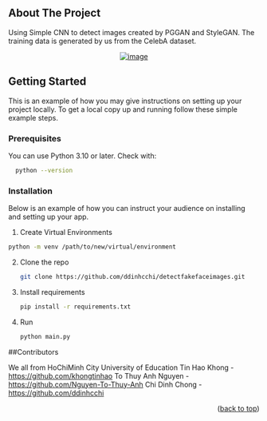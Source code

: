 ## About The Project
Using Simple CNN to detect images created by PGGAN and StyleGAN. The training data is generated by us from the CelebA dataset.
<br />
<div align="center">
<a href="https://ibb.co/Qm9ftpS"><img src="https://i.ibb.co/Yj23wPn/image.png" alt="image" border="0"></a>
</div>

## Getting Started

This is an example of how you may give instructions on setting up your project locally.
To get a local copy up and running follow these simple example steps.

### Prerequisites

You can use Python 3.10 or later. Check with:
```sh
  python --version
```

### Installation

Below is an example of how you can instruct your audience on installing and setting up your app.
1. Create Virtual Environments
  ```sh
  python -m venv /path/to/new/virtual/environment
  ```
2. Clone the repo
   ```sh
   git clone https://github.com/ddinhcchi/detectfakefaceimages.git
   ```
3. Install requirements
   ```sh
   pip install -r requirements.txt
   ```
4. Run
   ```sh
   python main.py
   ```

##Contributors

We all from HoChiMinh City University of Education
Tin Hao Khong - https://github.com/khongtinhao
To Thuy Anh Nguyen - https://github.com/Nguyen-To-Thuy-Anh
Chi Dinh Chong - https://github.com/ddinhcchi

<p align="right">(<a href="#readme-top">back to top</a>)</p>


